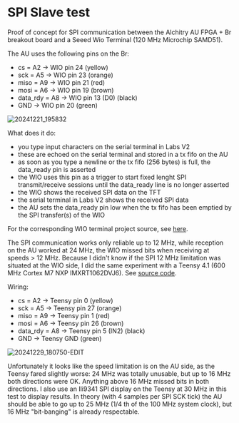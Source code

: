 # SPI Slave test

Proof of concept for SPI communication between the Alchitry AU FPGA + Br breakout board and a Seeed Wio Terminal (120 MHz Microchip SAMD51).

The AU uses the following pins on the Br:

- cs = A2 -> WIO pin 24 (yellow)
- sck = A5 -> WIO pin 23 (orange)
- miso = A9 -> WIO pin 21 (red)
- mosi = A6 -> WIO pin 19 (brown)
- data_rdy = A8 -> WIO pin 13 (D0) (black)
- GND -> WIO pin 20 (green)

![20241221_195832](https://github.com/user-attachments/assets/a2b7ce7a-c2fb-4f7d-8c81-f1626e4b6d0d)

What does it do:

- you type input characters on the serial terminal in Labs V2
- these are echoed on the serial terminal and stored in a tx fifo on the AU
- as soon as you type a newline or the tx fifo (256 bytes) is full, the data_ready pin is asserted
- the WIO uses this pin as a trigger to start fixed lenght SPI transmit/receive sessions until the data_ready line is no longer asserted
- the WIO shows the received SPI data on the TFT
- the serial terminal in Labs V2 shows the received SPI data
- the AU sets the data_ready pin low when the tx fifo has been emptied by the SPI transfer(s) of the WIO

For the corresponding WIO terminal project source, see [here](https://github.com/dheijl/wio_spi).

The SPI communication works only reliable up to 12 MHz, while reception on the AU worked at 24 MHz, the WIO missed bits when receiving at speeds > 12 MHz.
Because I didn't know if the SPI 12 MHz limitation was situated at the WIO side, I did the same experiment with a Teensy 4.1 (600 MHz Cortex M7 NXP IMXRT1062DVJ6). 
See [source code](https://github.com/dheijl/Teensy_SPI).

Wiring:

- cs = A2 -> Teensy pin 0 (yellow)
- sck = A5 -> Teensy pin 27 (orange)
- miso = A9 -> Teensy pin 1 (red)
- mosi = A6 -> Teensy pin 26 (brown)
- data_rdy = A8 -> Teensy pin 5 (IN2) (black)
- GND -> Teensy GND (green)

![20241229_180750-EDIT](https://github.com/user-attachments/assets/f7f43510-f85a-43ee-8b5f-6201d4f0a7b9)

Unfortunately it looks like the speed limitation is on the AU side, as the Teensy fared slightly worse: 24 MHz was totally unusable, but up to 16 MHz both directions were OK. Anything above 16 MHz missed bits in both directions. I also use an Ili9341 SPI display on the Teensy at 30 MHz in this test to display results. In theory (with 4 samples per SPI SCK tick) the AU should be able to go up to 25 MHz (1/4 th of the 100 MHz system clock), but 16 MHz "bit-banging" is already respectable.
